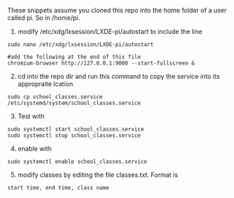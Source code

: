 These snippets assume you cloned  this repo into the home folder of a user called pi. So in 
/home/pi. 


1. modify /etc/xdg/lxsession/LXDE-pi/autostart  to include the line

```
sudo nano /etc/xdg/lxsession/LXDE-pi/autostart 

#add the following at the end of this file
chromium-browser http://127.0.0.1:9000 --start-fullscreen &
```

2. cd into the repo dir and run this command to copy the service into its appropraite lcation

```
sudo cp school_classes.service /etc/systemd/system/school_classes.service
```

3. Test with

```
sudo systemctl start school_classes.service
sudo systemctl stop school_classes.service
```

4. enable with
```
sudo systemctl enable school_classes.service 
```

5. modify classes by editing the file classes.txt. Format is 

```
start time, end time, class name
```
